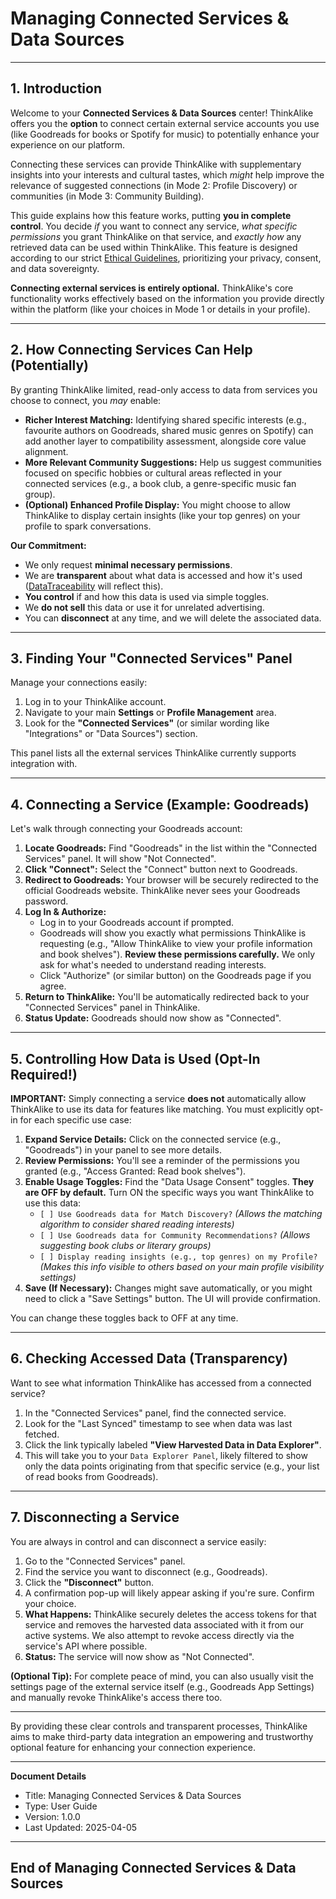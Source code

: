 # Managing Connected Services & Data Sources

---

## 1. Introduction

Welcome to your **Connected Services & Data Sources** center! ThinkAlike offers you the **option** to connect certain external service accounts you use (like Goodreads for books or Spotify for music) to potentially enhance your experience on our platform.

Connecting these services can provide ThinkAlike with supplementary insights into your interests and cultural tastes, which *might* help improve the relevance of suggested connections (in Mode 2: Profile Discovery) or communities (in Mode 3: Community Building).

This guide explains how this feature works, putting **you in complete control**. You decide *if* you want to connect any service, *what specific permissions* you grant ThinkAlike on that service, and *exactly how* any retrieved data can be used within ThinkAlike. This feature is designed according to our strict [Ethical Guidelines](../../core/ethics/ethical_guidelines.md), prioritizing your privacy, consent, and data sovereignty.

**Connecting external services is entirely optional.** ThinkAlike's core functionality works effectively based on the information you provide directly within the platform (like your choices in Mode 1 or details in your profile).

---

## 2. How Connecting Services Can Help (Potentially)

By granting ThinkAlike limited, read-only access to data from services you choose to connect, you *may* enable:

*   **Richer Interest Matching:** Identifying shared specific interests (e.g., favourite authors on Goodreads, shared music genres on Spotify) can add another layer to compatibility assessment, alongside core value alignment.
*   **More Relevant Community Suggestions:** Help us suggest communities focused on specific hobbies or cultural areas reflected in your connected services (e.g., a book club, a genre-specific music fan group).
*   **(Optional) Enhanced Profile Display:** You might choose to allow ThinkAlike to display certain insights (like your top genres) on your profile to spark conversations.

**Our Commitment:**
*   We only request **minimal necessary permissions**.
*   We are **transparent** about what data is accessed and how it's used ([DataTraceability](../../components/ui_components/data_traceability.md) will reflect this).
*   **You control** if and how this data is used via simple toggles.
*   We **do not sell** this data or use it for unrelated advertising.
*   You can **disconnect** at any time, and we will delete the associated data.

---

## 3. Finding Your "Connected Services" Panel

Manage your connections easily:

1.  Log in to your ThinkAlike account.
2.  Navigate to your main **Settings** or **Profile Management** area.
3.  Look for the **"Connected Services"** (or similar wording like "Integrations" or "Data Sources") section.

This panel lists all the external services ThinkAlike currently supports integration with.

---

## 4. Connecting a Service (Example: Goodreads)

Let's walk through connecting your Goodreads account:

1.  **Locate Goodreads:** Find "Goodreads" in the list within the "Connected Services" panel. It will show "Not Connected".
2.  **Click "Connect":** Select the "Connect" button next to Goodreads.
3.  **Redirect to Goodreads:** Your browser will be securely redirected to the official Goodreads website. ThinkAlike never sees your Goodreads password.
4.  **Log In & Authorize:**
    *   Log in to your Goodreads account if prompted.
    *   Goodreads will show you exactly what permissions ThinkAlike is requesting (e.g., "Allow ThinkAlike to view your profile information and book shelves"). **Review these permissions carefully.** We only ask for what's needed to understand reading interests.
    *   Click "Authorize" (or similar button) on the Goodreads page if you agree.
5.  **Return to ThinkAlike:** You'll be automatically redirected back to your "Connected Services" panel in ThinkAlike.
6.  **Status Update:** Goodreads should now show as "Connected".

---

## 5. Controlling How Data is Used (Opt-In Required!)

**IMPORTANT:** Simply connecting a service **does not** automatically allow ThinkAlike to use its data for features like matching. You must explicitly opt-in for each specific use case:

1.  **Expand Service Details:** Click on the connected service (e.g., "Goodreads") in your panel to see more details.
2.  **Review Permissions:** You'll see a reminder of the permissions you granted (e.g., "Access Granted: Read book shelves").
3.  **Enable Usage Toggles:** Find the "Data Usage Consent" toggles. **They are OFF by default.** Turn ON the specific ways you want ThinkAlike to use this data:
    *   `[ ] Use Goodreads data for Match Discovery?` *(Allows the matching algorithm to consider shared reading interests)*
    *   `[ ] Use Goodreads data for Community Recommendations?` *(Allows suggesting book clubs or literary groups)*
    *   `[ ] Display reading insights (e.g., top genres) on my Profile?` *(Makes this info visible to others based on your main profile visibility settings)*
4.  **Save (If Necessary):** Changes might save automatically, or you might need to click a "Save Settings" button. The UI will provide confirmation.

You can change these toggles back to OFF at any time.

---

## 6. Checking Accessed Data (Transparency)

Want to see what information ThinkAlike has accessed from a connected service?

1.  In the "Connected Services" panel, find the connected service.
2.  Look for the "Last Synced" timestamp to see when data was last fetched.
3.  Click the link typically labeled **"View Harvested Data in Data Explorer"**.
4.  This will take you to your `Data Explorer Panel`, likely filtered to show only the data points originating from that specific service (e.g., your list of read books from Goodreads).

---

## 7. Disconnecting a Service

You are always in control and can disconnect a service easily:

1.  Go to the "Connected Services" panel.
2.  Find the service you want to disconnect (e.g., Goodreads).
3.  Click the **"Disconnect"** button.
4.  A confirmation pop-up will likely appear asking if you're sure. Confirm your choice.
5.  **What Happens:** ThinkAlike securely deletes the access tokens for that service and removes the harvested data associated with it from our active systems. We also attempt to revoke access directly via the service's API where possible.
6.  **Status:** The service will now show as "Not Connected".

**(Optional Tip):** For complete peace of mind, you can also usually visit the settings page of the external service itself (e.g., Goodreads App Settings) and manually revoke ThinkAlike's access there too.

---

By providing these clear controls and transparent processes, ThinkAlike aims to make third-party data integration an empowering and trustworthy optional feature for enhancing your connection experience.

---
**Document Details**
- Title: Managing Connected Services & Data Sources
- Type: User Guide
- Version: 1.0.0
- Last Updated: 2025-04-05
---
End of Managing Connected Services & Data Sources
---


